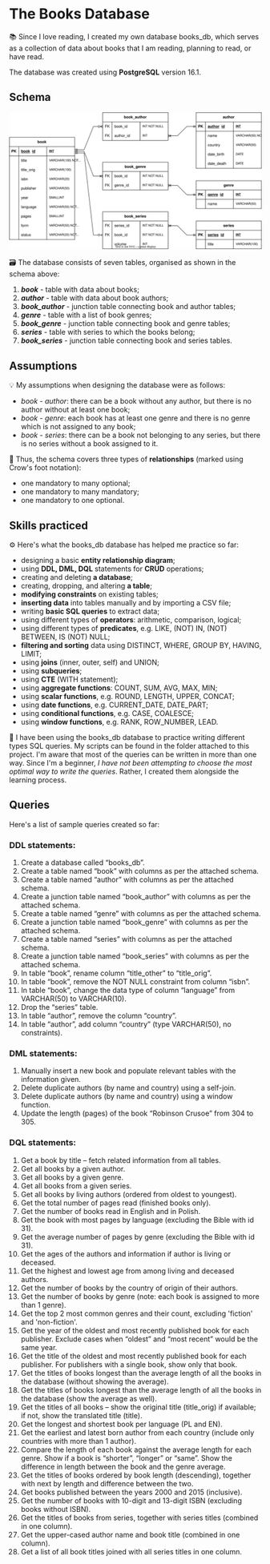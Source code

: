# The Books Database

:books: Since I love reading, I created my own database books_db, which serves as a collection of data about books that I am reading, planning to read, or have read. 

The database was created using **PostgreSQL** version 16.1.

## Schema
<img src="https://github.com/m-sowa/The-Books-Database/blob/master/books_database.drawio.svg" width="700"/>

:card_file_box: The database consists of seven tables, organised as shown in the schema above:
1. ***book*** - table with data about books;
1. ***author*** - table with data about book authors;
1. ***book_author*** - junction table connecting book and author tables;
1. ***genre*** - table with a list of book genres;
1. ***book_genre*** - junction table connecting book and genre tables;
1. ***series*** - table with series to which the books belong;
1. ***book_series*** - junction table connecting book and series tables.

## Assumptions
:bulb: My assumptions when designing the database were as follows:
* *book - author*: there can be a book without any author, but there is no author without at least one book;
* *book - genre*: each book has at least one genre and there is no genre which is not assigned to any book;
* *book - series*: there can be a book not belonging to any series, but there is no series without a book assigned to it.

:link: Thus, the schema covers three types of **relationships** (marked using Crow's foot notation):
* one mandatory to many optional;
* one mandatory to many mandatory;
* one mandatory to one optional.

## Skills practiced
:gear: Here's what the books_db database has helped me practice so far:
- designing a basic **entity relationship diagram**;
- using **DDL, DML, DQL** statements for **CRUD** operations; 
- creating and deleting **a database**;
- creating, dropping, and altering **a table**;
- **modifying constraints** on existing tables;
- **inserting data** into tables manually and by importing a CSV file;
- writing **basic SQL queries** to extract data;
- using different types of **operators**: arithmetic, comparison, logical;
- using different types of **predicates**, e.g. LIKE, (NOT) IN, (NOT) BETWEEN, IS (NOT) NULL;
- **filtering and sorting** data using DISTINCT, WHERE, GROUP BY, HAVING, LIMIT;
- using **joins** (inner, outer, self) and UNION;
- using **subqueries**;
- using **CTE** (WITH statement);
- using **aggregate functions**: COUNT, SUM, AVG, MAX, MIN;
- using **scalar functions**, e.g. ROUND, LENGTH, UPPER, CONCAT;
- using **date functions**, e.g. CURRENT_DATE, DATE_PART;
- using **conditional functions**, e.g. CASE, COALESCE;
- using **window functions**, e.g. RANK, ROW_NUMBER, LEAD.

:vulcan_salute: I have been using the books_db database to practice writing different types SQL queries. My scripts can be found in the folder attached to this project. I'm aware that most of the queries can be written in more than one way. Since I'm a beginner, _I have not been attempting to choose the most optimal way to write the queries_. Rather, I created them alongside the learning process. 

## Queries
Here's a list of sample queries created so far:

### DDL statements:
1. Create a database called “books_db”.
1. Create a table named “book” with columns as per the attached schema.
1. Create a table named “author” with columns as per the attached schema.
1. Create a junction table named “book_author” with columns as per the attached schema.
1. Create a table named “genre” with columns as per the attached schema.
1. Create a junction table named “book_genre” with columns as per the attached schema.
1. Create a table named “series” with columns as per the attached schema.
1. Create a junction table named “book_series” with columns as per the attached schema.
1. In table “book”, rename column  “title_other” to “title_orig”.
1. In table “book”, remove the NOT NULL constraint from column “isbn”.
1. In table “book”, change the data type of column “language” from VARCHAR(50) to VARCHAR(10).
1. Drop the “series” table.
1. In table “author”, remove the column “country”.
1. In table “author”, add column “country” (type VARCHAR(50), no constraints).

### DML statements:
1. Manually insert a new book and populate relevant tables with the information given.
1. Delete duplicate authors (by name and country) using a self-join.
1. Delete duplicate authors (by name and country) using a window function.
1. Update the length (pages) of the book “Robinson Crusoe” from 304 to 305.

### DQL statements:
1. Get a book by title – fetch related information from all tables.
1. Get all books by a given author.
1. Get all books by a given genre.
1. Get all books from a given series.
1. Get all books by living authors (ordered from oldest to youngest).
1. Get the total number of pages read (finished books only).
1. Get the number of books read in English and in Polish.
1. Get the book with most pages by language (excluding the Bible with id 31).
1. Get the average number of pages by genre (excluding the Bible with id 31).
1. Get the ages of the authors and information if author is living or deceased.
1. Get the highest and lowest age from among living and deceased authors.
1. Get the number of books by the country of origin of their authors.
1. Get the number of books by genre (note: each book is assigned to more than 1 genre).
1. Get the top 2 most common genres and their count, excluding 'fiction' and 'non-fiction'.
1. Get the year of the oldest and most recently published book for each publisher. Exclude cases when “oldest” and “most recent” would be the same year. 
1. Get the title of the oldest and most recently published book for each publisher. For publishers with a single book, show only that book.
1. Get the titles of books longest than the average length of all the books in the database (without showing the average).
1. Get the titles of books longest than the average length of all the books in the database (show the average as well).
1. Get the titles of all books – show the original title (title_orig) if available; if not, show the translated title (title).
1. Get the longest and shortest book per language (PL and EN).
1. Get the earliest and latest born author from each country (include only countries with more than 1 author).
1. Compare the length of each book against the average length for each genre. Show if a book is “shorter”, “longer” or “same”. Show the difference in length between the book and the genre average.
1. Get the titles of books ordered by book length (descending), together with next by length and difference between the two.
1. Get books published between the years 2000 and 2015 (inclusive).
1. Get the number of books with 10-digit and 13-digit ISBN (excluding books without ISBN).
1. Get the titles of books from series, together with series titles (combined in one column).
1. Get the upper-cased author name and book title (combined in one column).
1. Get a list of all book titles joined with all series titles in one column.
